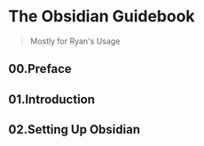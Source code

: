 # The Obsidian Guidebook

> Mostly for Ryan's Usage

## 00.Preface

## 01.Introduction

## 02.Setting Up Obsidian

